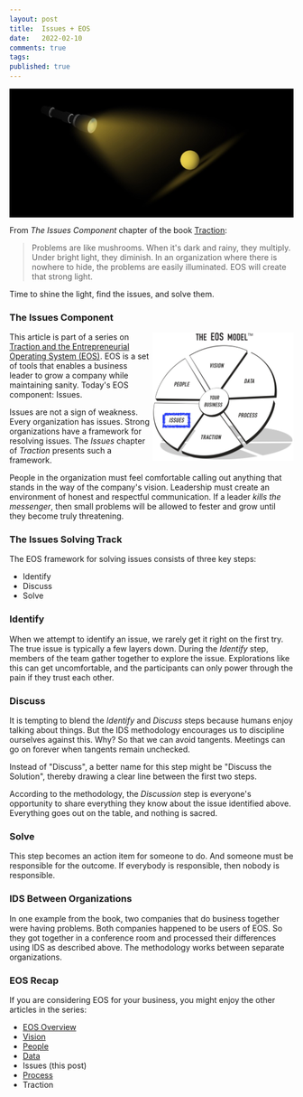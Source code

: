 ```yaml
---
layout: post
title:  Issues + EOS
date:   2022-02-10
comments: true
tags: 
published: true
---
```


<img src="/images/flashlight_beam_angle.jpg" align="center" width="600" padding="10" alt="Shining the Light on Issues - Traction (Entrepreneur Operating System)" title="Shining the Light on Issues (Entrepreneur Operating System)" />

From _The Issues Component_ chapter of the book [Traction](/blog/2021/02/15/traction-entrepreneurial-operating-system-eos/):

>Problems are like mushrooms. When it's dark and rainy, they multiply. Under bright light, they diminish. In an organization where there is nowhere to hide, the problems are easily illuminated. EOS will create that strong light.

Time to shine the light, find the issues, and solve them.
 
<!--more-->

### The Issues Component

<a href="/blog/2022/02/10/issues-plus-eos/"><img src="/images/EOS_Issues.jpg" align="right" width="250" padding="10" alt="Issues and the Entrepreneurial Operating System (EOS)" title="Issues and the Entrepreneurial Operating System (EOS)" /></a>

This article is part of a series on [Traction and the Entrepreneurial Operating System (EOS)](/blog/2021/02/15/traction-entrepreneurial-operating-system-eos/). EOS is a set of tools that enables a business leader to grow a company while maintaining sanity. Today's EOS component: Issues.

Issues are not a sign of weakness. Every organization has issues. Strong organizations have a framework for resolving issues. The _Issues_ chapter of _Traction_ presents such a framework. 

People in the organization must feel comfortable calling out anything that stands in the way of the company's vision. Leadership must create an environment of honest and respectful communication. If a leader _kills the messenger_,  then small problems will be allowed to fester and grow until they become truly threatening.

### The Issues Solving Track

The EOS framework for solving issues consists of three key steps:

- Identify
- Discuss
- Solve

### Identify

When we attempt to identify an issue, we rarely get it right on the first try. The true issue is typically a few layers down. During the _Identify_ step, members of the team gather together to explore the issue. Explorations like this can get uncomfortable, and the participants can only power through the pain if they trust each other.

### Discuss

It is tempting to blend the  _Identify_ and _Discuss_ steps because humans enjoy talking about things. But the IDS methodology  encourages us to discipline ourselves against this. Why? So that we can avoid tangents. Meetings can go on forever when tangents remain unchecked.

Instead of "Discuss", a better name for this step might be "Discuss the Solution", thereby drawing a clear line between the first two steps.

According to the methodology, the _Discussion_ step is everyone's opportunity to share everything they know about the issue identified above. Everything goes out on the table, and nothing is sacred.

### Solve

This step becomes an action item for someone to do. And someone must be responsible for the outcome. If everybody is responsible, then nobody is responsible.

### IDS Between Organizations

In one example from the book, two companies that do business together were having problems. Both companies happened to be users of EOS. So they got together in a conference room and processed their differences using IDS as described above. The methodology works between separate organizations.

### EOS Recap

If you are considering EOS for your business, you might enjoy the other articles in the series:

* [EOS Overview](/blog/2021/02/15/traction-entrepreneurial-operating-system-eos/)
* [Vision](/blog/2021/03/08/vision-and-eos/)
* [People](/blog/2021/04/08/people-and-eos/)
* [Data](/blog/2022/02/04/data-plus-eos/) 
* Issues (this post)
* [Process](/blog/2022/02/15/process-plus-eos/)
* Traction

